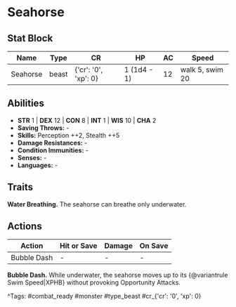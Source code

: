 # Seahorse

## Stat Block

| Name | Type | CR | HP | AC | Speed |
|------|------|----|----|----|-------|
| Seahorse | beast | {'cr': '0', 'xp': 0} | 1 (1d4 - 1) | 12 | walk 5, swim 20 |

## Abilities

- **STR** 1 | **DEX** 12 | **CON** 8 | **INT** 1 | **WIS** 10 | **CHA** 2
- **Saving Throws:** -  
- **Skills:** Perception ++2, Stealth ++5  
- **Damage Resistances:** -  
- **Condition Immunities:** -  
- **Senses:** -  
- **Languages:** -

## Traits

**Water Breathing.** The seahorse can breathe only underwater.


## Actions

| Action | Hit or Save | Damage | On Save |
|--------|--------------|--------|----------|
| Bubble Dash | - | - | - |

**Bubble Dash.** While underwater, the seahorse moves up to its {@variantrule Swim Speed|XPHB} without provoking Opportunity Attacks.


^Tags: #combat_ready #monster #type_beast #cr_{'cr': '0', 'xp': 0}